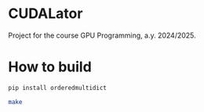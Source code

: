 # CUDALator

Project for the course GPU Programming, a.y. 2024/2025.


# How to build

```sh
pip install orderedmultidict

make
```
